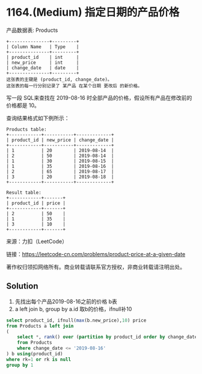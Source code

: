 # 1164.(Medium) 指定日期的产品价格

产品数据表: Products
```
+---------------+---------+
| Column Name   | Type    |
+---------------+---------+
| product_id    | int     |
| new_price     | int     |
| change_date   | date    |
+---------------+---------+
这张表的主键是 (product_id, change_date)。
这张表的每一行分别记录了 某产品 在某个日期 更改后 的新价格。
```

写一段 SQL来查找在 2019-08-16 时全部产品的价格，假设所有产品在修改前的价格都是 10。

查询结果格式如下例所示：
```
Products table:
+------------+-----------+-------------+
| product_id | new_price | change_date |
+------------+-----------+-------------+
| 1          | 20        | 2019-08-14  |
| 2          | 50        | 2019-08-14  |
| 1          | 30        | 2019-08-15  |
| 1          | 35        | 2019-08-16  |
| 2          | 65        | 2019-08-17  |
| 3          | 20        | 2019-08-18  |
+------------+-----------+-------------+

Result table:
+------------+-------+
| product_id | price |
+------------+-------+
| 2          | 50    |
| 1          | 35    |
| 3          | 10    |
+------------+-------+
```


来源：力扣（LeetCode）

链接：https://leetcode-cn.com/problems/product-price-at-a-given-date 

著作权归领扣网络所有。商业转载请联系官方授权，非商业转载请注明出处。



## Solution 

1. 先找出每个产品2019-08-16之前的价格 b表
2. a left join b, group by a.id 取b的价格，ifnull补10

```sql
select product_id, ifnull(max(b.new_price),10) price
from Products a left join 
(
    select *, rank() over (partition by product_id order by change_date desc) rk
    from Products
    where change_date <= '2019-08-16'
) b using(product_id) 
where rk=1 or rk is null
group by 1
```
    